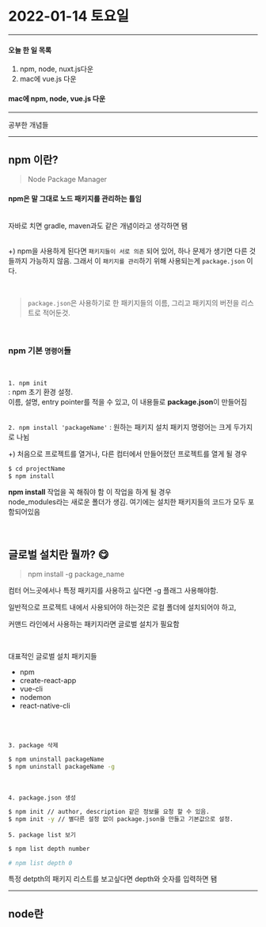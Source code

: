 
# 2022-01-14 토요일
- - - -

#### 오늘 한 일 목록

1. npm, node, nuxt.js다운
2. mac에 vue.js 다운

#### mac에 npm, node, vue.js 다운

---------
공부한 개념들

------

## npm 이란?
> Node Package Manager

#### npm은 말 그대로 노드 패키지를 관리하는 틀임
<br>
자바로 치면 gradle, maven과도 같은 개념이라고 생각하면 됌
<br>
<br>

+) npm을 사용하게 된다면 `패키지들이 서로 의존` 되어 있어, 하나 문제가 생기면 다른 것들까지 가능하지 않음. 그래서 이 `패키지를 관리`하기 위해 사용되는게 `package.json` 이다.


<br>

> `package.json`은 사용하기로 한 패키지들의 이름, 그리고 패키지의 버전을 리스트로 적어둔것.

<br>

### npm 기본 `명령어`들
<br>

`1. npm init` 
<br>
: npm 초기 환경 설정. <br>
이름, 설명, entry pointer를 적을 수 있고, 이 내용들로 <b>package.json</b>이 만들어짐
<br>
<br>

`2. npm install 'packageName'`
: 원하는 패키지 설치 
패키지 명령어는 크게 두가지로 나뉨 
<br>

+) 처음으로 프로젝트를 열거나, 다른 컴터에서 만들어졌던 프로젝트를 열게 될 경우

```sh
$ cd projectName
$ npm install
```

<b>npm install</b> 작업을 꼭 해줘야 함
이 작업을 하게 될 경우 
<br>
node_modules라는 새로운 폴더가 생김. 여기에는 설치한 패키지들의 코드가 모두 포함되어있음<br>

<br>

## 글로벌 설치란 뭘까? 😋
> npm install -g package_name

컴터 어느곳에서나 특정 패키지를 사용하고 싶다면 -g 플래그 사용해야함. 

일반적으로 프로젝트 내에서 사용되어야 하는것은 로컬 폴더에 설치되어야 하고,

커맨드 라인에서 사용하는 패키지라면 글로벌 설치가 필요함

<br>

대표적인 글로벌 설치 패키지들

- npm
- create-react-app
- vue-cli
- nodemon
- react-native-cli
  

<br><br>


`3. package 삭제` 

```sh
$ npm uninstall packageName
$ npm uninstall packageName -g
```

<br>

`4. package.json 생성` 

```sh
$ npm init // author, description 같은 정보를 요청 할 수 있음.
$ npm init -y // 별다른 설정 없이 package.json을 만들고 기본값으로 설정.
```


`5. package list 보기`
```sh
$ npm list depth number

# npm list depth 0
```
특정 detpth의 패키지 리스트를 보고싶다면 depth와 숫자를 입력하면 됌 

- - - - 


## node란 





